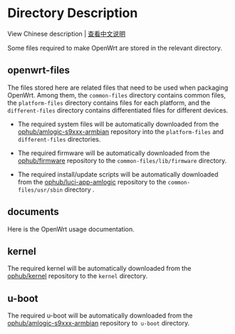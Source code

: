 # Directory Description

View Chinese description  |  [查看中文说明](README.cn.md)

Some files required to make OpenWrt are stored in the relevant directory.

## openwrt-files

The files stored here are related files that need to be used when packaging OpenWrt. Among them, the `common-files` directory contains common files, the `platform-files` directory contains files for each platform, and the `different-files` directory contains differentiated files for different devices.

- The required system files will be automatically downloaded from the [ophub/amlogic-s9xxx-armbian](https://github.com/ophub/amlogic-s9xxx-armbian/tree/main/build-armbian/armbian-files) repository into the `platform-files` and `different-files` directories.

- The required firmware will be automatically downloaded from the [ophub/firmware](https://github.com/ophub/firmware) repository to the `common-files/lib/firmware` directory.

- The required install/update scripts will be automatically downloaded from the [ophub/luci-app-amlogic](https://github.com/ophub/luci-app-amlogic) repository to the `common-files/usr/sbin` directory .

## documents

Here is the OpenWrt usage documentation.

## kernel

The required kernel will be automatically downloaded from the [ophub/kernel](https://github.com/ophub/kernel) repository to the `kernel` directory.

## u-boot

The required u-boot will be automatically downloaded from the [ophub/amlogic-s9xxx-armbian](https://github.com/ophub/amlogic-s9xxx-armbian/tree/main/build-armbian/u-boot) repository to` u-boot` directory.


